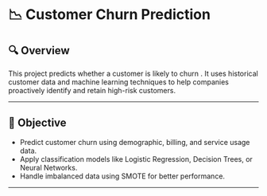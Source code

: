 # 📉 Customer Churn Prediction

## 🔍 Overview

This project predicts whether a customer is likely to churn . It uses historical customer data and machine learning techniques to help companies proactively identify and retain high-risk customers.

---

## 🎯 Objective

- Predict customer churn using demographic, billing, and service usage data.
- Apply classification models like Logistic Regression, Decision Trees, or Neural Networks.
- Handle imbalanced data using SMOTE for better performance.

---


